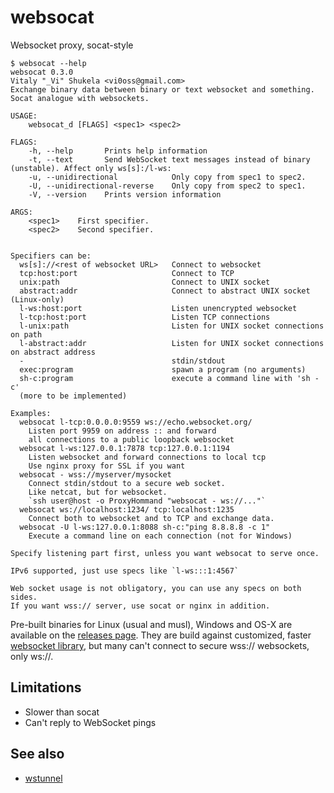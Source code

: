 # websocat
Websocket proxy, socat-style

```
$ websocat --help
websocat 0.3.0
Vitaly "_Vi" Shukela <vi0oss@gmail.com>
Exchange binary data between binary or text websocket and something.
Socat analogue with websockets.

USAGE:
    websocat_d [FLAGS] <spec1> <spec2>

FLAGS:
    -h, --help       Prints help information
    -t, --text       Send WebSocket text messages instead of binary (unstable). Affect only ws[s]:/l-ws:
    -u, --unidirectional            Only copy from spec1 to spec2.
    -U, --unidirectional-reverse    Only copy from spec2 to spec1.
    -V, --version    Prints version information

ARGS:
    <spec1>    First specifier.
    <spec2>    Second specifier.


Specifiers can be:
  ws[s]://<rest of websocket URL>   Connect to websocket
  tcp:host:port                     Connect to TCP
  unix:path                         Connect to UNIX socket
  abstract:addr                     Connect to abstract UNIX socket (Linux-only)
  l-ws:host:port                    Listen unencrypted websocket
  l-tcp:host:port                   Listen TCP connections
  l-unix:path                       Listen for UNIX socket connections on path
  l-abstract:addr                   Listen for UNIX socket connections on abstract address
  -                                 stdin/stdout
  exec:program                      spawn a program (no arguments)
  sh-c:program                      execute a command line with 'sh -c'
  (more to be implemented)
  
Examples:
  websocat l-tcp:0.0.0.0:9559 ws://echo.websocket.org/
    Listen port 9959 on address :: and forward 
    all connections to a public loopback websocket
  websocat l-ws:127.0.0.1:7878 tcp:127.0.0.1:1194
    Listen websocket and forward connections to local tcp
    Use nginx proxy for SSL if you want
  websocat - wss://myserver/mysocket
    Connect stdin/stdout to a secure web socket.
    Like netcat, but for websocket.
    `ssh user@host -o ProxyHommand "websocat - ws://..."`
  websocat ws://localhost:1234/ tcp:localhost:1235
    Connect both to websocket and to TCP and exchange data.
  websocat -U l-ws:127.0.0.1:8088 sh-c:"ping 8.8.8.8 -c 1"
    Execute a command line on each connection (not for Windows)
    
Specify listening part first, unless you want websocat to serve once.

IPv6 supported, just use specs like `l-ws:::1:4567`

Web socket usage is not obligatory, you can use any specs on both sides.
If you want wss:// server, use socat or nginx in addition.
```

Pre-built binaries for Linux (usual and musl), Windows and OS-X are available on the [releases page](https://github.com/vi/websocat/releases). They are build against customized, faster [websocket library](https://github.com/cyderize/rust-websocket), but many can't connect to secure wss:// websockets, only ws://.

Limitations
---

* Slower than socat
* Can't reply to WebSocket pings

See also
---

* [wstunnel](https://github.com/erebe/wstunnel)
